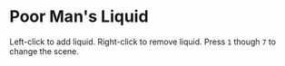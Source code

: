 # Poor Man's Liquid

Left-click to add liquid.
Right-click to remove liquid.
Press `1` though `7` to change the scene.

